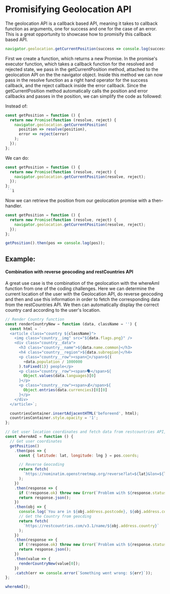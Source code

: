 # Promisifying Geolocation API

The geolocation API is a callback based API, meaning it takes to callback function as arguments, one for success and one for the case of an error. This is a great opportunity to showcase how to promisify this callback based API.

```js
navigator.geolocation.getCurrentPosition(success => console.log(success), error => console.log(error))
```

First we create a function, which returns a new Promise. In the promise's executor function, which takes a callback function for the resolved and rejected state, we pass in the getCurrentPosition method, attached to the geolocation API on the the navigator object. Inside this method we can now pass in the resolve function as a right hand operator for the success callback, and the reject callback inside the error callback. Since the getCurrentPosition method automatically calls the position and error callbacks and passes in the position, we can simplify the code as followed:

Instead of:

```js
const getPosition = function () {
  return new Promise(function (resolve, reject) {
    navigator.geolocation.getCurrentPosition(
      position => resolve(position),
      error => reject(error)
    );
  });
};
```
We can do:

```js
const getPosition = function () {
  return new Promise(function (resolve, reject) {
    navigator.geolocation.getCurrentPosition(resolve, reject);
  });
};
 ``ì
 ```

Now we can retrieve the position from our geolocation promise with a then-handler.

```js
const getPosition = function () {
  return new Promise(function (resolve, reject) {
    navigator.geolocation.getCurrentPosition(resolve, reject);
  });
};

getPosition().then(pos => console.log(pos));
```

## Example:
#### Combination with reverse geocoding and restCountries API
A great use case is the combination of the geolocation with the whereAmI function from one of the coding challenges. Here we can determine the current location of the user with the Geolocation API, do reverse geocoding and then and use this information in order to fetch the corresponding data from the restCountries API. We then can automatically display the correct country card according to the user's location.

```js
// Render Country function
const renderCountryNew = function (data, className = '') {
  const html = `
  <article class="country ${className}">
    <img class="country__img" src="${data.flags.png}" />
    <div class="country__data">
      <h3 class="country__name">${data.name.common}</h3>
      <h4 class="country__region">${data.subregion}</h4>
      <p class="country__row"><span>👫</span>${(
        +data.population / 1000000
      ).toFixed(1)} people</p>
      <p class="country__row"><span>🗣️</span>${
        Object.values(data.languages)[0]
      }</p>
      <p class="country__row"><span>💰</span>${
        Object.entries(data.currencies)[0][0]
      }</p>
    </div>
  </article>`;

  countriesContainer.insertAdjacentHTML('beforeend', html);
  countriesContainer.style.opacity = '1';
};

// Get user location coordinates and fetch data from restcountries API, then render the card
const whereAmI = function () {
  // Get user coordinates
  getPosition()
    .then(pos => {
      const { latitude: lat, longitude: lng } = pos.coords;

      // Reverse Geocoding
      return fetch(
        `https://nominatim.openstreetmap.org/reverse?lat=${lat}&lon=${lng}&format=json`
      );
    })
    .then(response => {
      if (!response.ok) throw new Error(`Problem with ${response.status}`);
      return response.json();
    })
    .then(obj => {
      console.log(`You are in ${obj.address.postcode}, ${obj.address.country}`);
      // Get the Country from geocding
      return fetch(
        `https://restcountries.com/v3.1/name/${obj.address.country}`
      );
    })
    .then(response => {
      if (!response.ok) throw new Error(`Problem with ${response.status}`);
      return response.json();
    })
    .then(value => {
      renderCountryNew(value[0]);
    })
    .catch(err => console.error(`Something went wrong: ${err}`));
};

whereAmI();
```